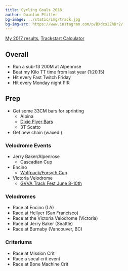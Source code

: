 ```yaml
---
title: Cycling Goals 2018
author: Quinlan Pfiffer
bg-image: ../static/img/track.jpg
bg-img-src: https://www.instagram.com/p/BXdcs2ZhDr2/
---
```


[My 2017 results.](http://obra.org/people/136287/2017)
[Trackstart Calculator](https://www.trackstarcalculator.com/)

## Overall
* Run a sub-13 200M at Alpenrose
* Beat my Kilo TT time from last year (1:20.15)
* Hit every Fast Twitch Friday
* Hit every Monday night PIR

## Prep
* Get some 33CM bars for sprinting
    * Alpina
    * [Dixie Flyer Bars](https://www.instagram.com/p/Bg37AwEDAlH/)
    * 3T Scatto
* Get new chain (waxed!)

### Velodrome Events
* Jerry Baker/Alpenrose
    * Cascadian Cup
* Encino
    * [Wolfpack/Forsyth Cup](https://www.facebook.com/events/149070722558476/)
* Victoria Velodrome
    * [GVVA Track Fest June 8-10th](https://www.facebook.com/photo.php?fbid=10156181479103665&set=gm.570330699991000&type=3&theater)

### Velodromes
* Race at Encino (LA)
* Race at Hellyer (San Francisco)
* Race at the Victoria Velodrome (Victoria)
* Race at Jerry Baker (Seattle)
* Race at Burnaby (Vancouver, BC)

### Criteriums
* Race at Mission Crit
* Race a socal crit event
* Race at Bone Machine Crit

